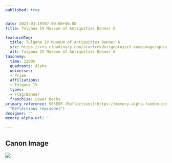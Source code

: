 ```yaml
---
published: true


date: 2023-03-19T07:00:00+00:00
title: Tulgana IV Museum of Antiquities Banner A

featuredImg:
  title: Tulgana IV Museum of Antiquities Banner A
  src: https://res.cloudinary.com/startrekdesignproject-com/image/upload/v1679270685/Tulgana-IV-Museum-of-Antiquities-Banner-A.png
  alt: Tulgana IV Museum of Antiquities Banner A
taxonomy:
  time: 2300s
  quadrants: Alpha
  universes:
  - Prime
  affiliations:
  - Tulgana IV
  types:
  - Flag/Banner
  franchise: Lower Decks
primary_reference: S03E05 [Reflections](https://memory-alpha.fandom.com/wiki/Reflections_(episode)
  "Reflections (episode)")
designer: ''
memory_alpha_url: ''

---
```

## Canon Image

![](https://res.cloudinary.com/startrekdesignproject-com/image/upload/v1679270685/Tulgana-IV-Museum-of-Antiquities-Banners_LDS-3x5-1.jpg)